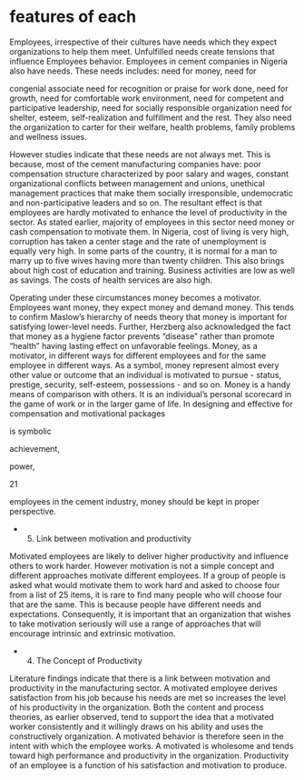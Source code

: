 # features of each

Employees, irrespective of their cultures have needs which they expect organizations to help them meet. Unfulfilled needs create tensions that influence Employees behavior. Employees in cement companies in Nigeria also have needs. These needs includes: need for money, need for

congenial associate need for recognition or praise for work done, need for growth, need for comfortable work environment, need for competent and participative leadership, need for socially responsible organization need for shelter, esteem, self-realization and fulfillment and the rest. They also need the organization to carter for their welfare, health problems, family problems and wellness issues.

However studies indicate that these needs are not always met. This is because, most of the cement manufacturing companies have: poor compensation structure characterized by poor salary and wages, constant organizational conflicts between management and unions, unethical management practices that make them socially irresponsible, undemocratic and non-participative leaders and so on. The resultant effect is that employees are hardly motivated to enhance the level of productivity in the sector. As stated earlier, majority of employees in this sector need money or cash compensation to motivate them. In Nigeria, cost of living is very high, corruption has taken a center stage and the rate of unemployment is equally very high. In some parts of the country, it is normal for a man to marry up to five wives having more than twenty children. This also brings about high cost of education and training. Business activities are low as well as savings. The costs of health services are also high.

Operating under these circumstances money becomes a motivator. Employees want money, they expect money and demand money. This tends to confirm Maslow’s hierarchy of needs theory that money is important for satisfying lower-level needs. Further, Herzberg also acknowledged the fact that money as a hygiene factor prevents “disease” rather than promote “health” having lasting effect on unfavorable feelings. Money, as a motivator, in different ways for different employees and for the same employee in different ways. As a symbol, money represent almost every other value or outcome that an individual is motivated to pursue - status, prestige, security, self-esteem, possessions - and so on. Money is a handy means of comparison with others. It is an individual’s personal scorecard in the game of work or in the larger game of life. In designing and effective for compensation and motivational packages

is symbolic

achievement,

power,

21

employees in the cement industry, money should be kept in proper perspective.

- 5. Link between motivation and productivity

Motivated employees are likely to deliver higher productivity and influence others to work harder. However motivation is not a simple concept and different approaches motivate different employees. If a group of people is asked what would motivate them to work hard and asked to choose four from a list of 25 items, it is rare to find many people who will choose four that are the same. This is because people have different needs and expectations. Consequently, it is important that an organization that wishes to take motivation seriously will use a range of approaches that will encourage intrinsic and extrinsic motivation.

- 4. The Concept of Productivity

Literature findings indicate that there is a link between motivation and productivity in the manufacturing sector. A motivated employee derives satisfaction from his job because his needs are met so increases the level of his productivity in the organization. Both the content and process theories, as earlier observed, tend to support the idea that a motivated worker consistently and it willingly draws on his ability and uses the constructively organization. A motivated behavior is therefore seen in the intent with which the employee works. A motivated is wholesome and tends toward high performance and productivity in the organization. Productivity of an employee is a function of his satisfaction and motivation to produce.